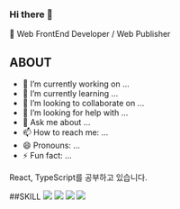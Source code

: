 ### Hi there 👋

🌱 Web FrontEnd Developer / Web Publisher 

## ABOUT

- 🔭 I’m currently working on ...
- 🌱 I’m currently learning ...
- 👯 I’m looking to collaborate on ...
- 🤔 I’m looking for help with ...
- 💬 Ask me about ...
- 📫 How to reach me: ...
- 😄 Pronouns: ...
- ⚡ Fun fact: ...

React, TypeScript를 공부하고 있습니다.

##SKILL
<img src="https://img.shields.io/badge/html5-191A1B?style=flat-square&logo=html5&logoColor=E34F26">
<img src="https://img.shields.io/badge/React-191A1B?style=flat-square&logo=react&logoColor=61DAFB">
<img src="https://img.shields.io/badge/React-191A1B?style=flat-square&logo=react&logoColor=61DAFB">
<img src="https://img.shields.io/badge/React-191A1B?style=flat-square&logo=react&logoColor=61DAFB">


